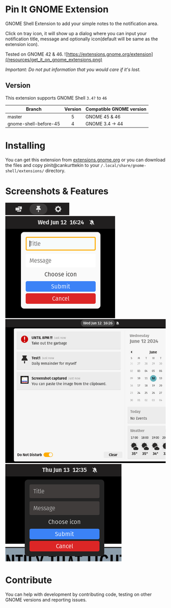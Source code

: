 # Pin It GNOME Extension
 GNOME Shell Extension to add your simple notes to the notification area.
 
Click on tray icon, it will show up a dialog where you can input your notification title, message and optionally icon(default will be same as the extension icon).

Tested on GNOME 42 & 46.
![https://extensions.gnome.org/extension](/resources/get_it_on_gnome_extensions.png)

_Important: Do not put information that you would care if it's lost._

## Version

This extension supports GNOME Shell `3.4?` to `46`

|Branch                   |Version|Compatible GNOME version|
|-------------------------|:-----:|------------------------|
| master                  |    5  | GNOME 45 & 46          |
| gnome-shell-before-45   |    4  | GNOME 3.4 -> 44        |

# Installing
You can get this extension from [extensions.gnome.org](https://extensions.gnome.org/extension/7083/pin-it/) or you can download the files and copy pinit@cankurttekin to your `/.local/share/gnome-shell/extensions/` directory.


# Screenshots & Features
![Screenshot_1](/screenshots/tray.png)
<br>
![Screenshot_2](/screenshots/dialog.png)
<br>
![Screenshot_3](/screenshots/notifications.png)
<br>
![Screenshot_4](/screenshots/dialogdark.png)

# Contribute
You can help with development by contributing code, testing on other GNOME versions and reporting issues.
